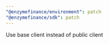 ```yaml
---
"@enzymefinance/environment": patch
"@enzymefinance/sdk": patch
---
```


Use base client instead of public client
